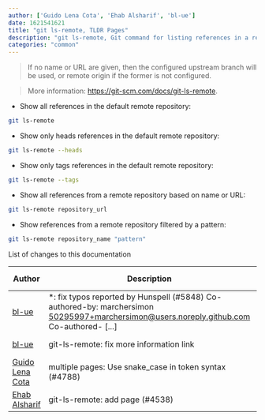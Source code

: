 ```yaml
---
author: ['Guido Lena Cota', 'Ehab Alsharif', 'bl-ue']
date: 1621541621
title: "git ls-remote, TLDR Pages"
description: "git ls-remote, Git command for listing references in a remote repository based on name or URL."
categories: "common"
---
```

> If no name or URL are given, then the configured upstream branch will be used, or remote origin if the former is not configured.

> More information: <https://git-scm.com/docs/git-ls-remote>.

- Show all references in the default remote repository:

```bash
git ls-remote
```

- Show only heads references in the default remote repository:

```bash
git ls-remote --heads
```

- Show only tags references in the default remote repository:

```bash
git ls-remote --tags
```

- Show all references from a remote repository based on name or URL:

```bash
git ls-remote repository_url
```

- Show references from a remote repository filtered by a pattern:

```bash
git ls-remote repository_name "pattern"
```
List of changes to this documentation


Author | Description | ISO 8601 Date | GitHub link
------|-----|-----|-----
[bl-ue](mailto:54780737+bl-ue@users.noreply.github.com) | *: fix typos reported by Hunspell (#5848) Co-authored-by: marchersimon <50295997+marchersimon@users.noreply.github.com> Co-authored- [...] | 2021-05-20T22:13:41 | [8ebd171d6f00](https://github.com/tldr-pages/tldr/commit/8ebd171d6f001698709fefc02b1fd5cc9f3a99c4)
[bl-ue](mailto:54780737+bl-ue@users.noreply.github.com) | git-ls-remote: fix more information link | 2021-01-08T17:52:28 | [d4cf28316104](https://github.com/tldr-pages/tldr/commit/d4cf28316104bab7545110f1ca33e07f478fcf53)
[Guido Lena Cota](mailto:guido.lenacota@gmail.com) | multiple pages: Use snake_case in token syntax (#4788) | 2020-11-01T14:40:05 | [0bb9c353a717](https://github.com/tldr-pages/tldr/commit/0bb9c353a717513283f8cda8493e5370ca47219a)
[Ehab Alsharif](mailto:36003641+sanehab@users.noreply.github.com) | git-ls-remote: add page (#4538) | 2020-10-08T13:50:01 | [8d27898ab6c7](https://github.com/tldr-pages/tldr/commit/8d27898ab6c75081484ba69354730b598e498b12)

